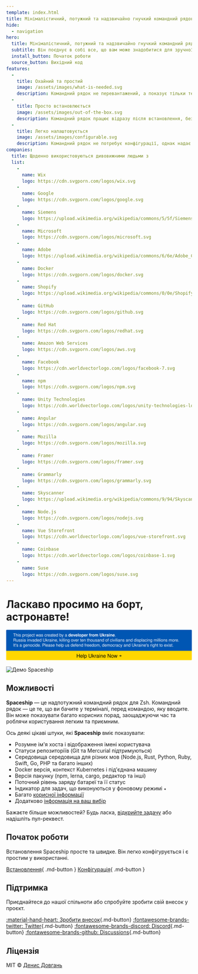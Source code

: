 ```yaml
---
template: index.html
title: Мінімалістичний, потужний та надзвичайно гнучкий командний рядок Zsh
hide:
  - navigation
hero:
  title: Мінімалістичний, потужний та надзвичайно гнучкий командний рядок Zsh
  subtitle: Він поєднує в собі все, що вам може знадобитися для зручної роботи без зайвих ускладнень. Неначе справжній космічний корабель.
  install_button: Початок роботи
  source_button: Вихідний код
features:
  -
    title: Охайний та простий
    image: /assets/images/what-is-needed.svg
    description: Командний рядок не перевантажений, а показує тільки те, що вам потрібно в даний момент (поточна директорія, гілка git тощо).
  -
    title: Просто встановлюється
    image: /assets/images/out-of-the-box.svg
    description: Командний рядок працює відразу після встановлення, без додаткової конфігурації. Встановлюйте та користуйтесь.
  -
    title: Легко налаштовується
    image: /assets/images/configurable.svg
    description: Командний рядок не потребує конфігурації, однак надає зрозумілий та простий інтерфейс для налаштувань.
companies:
  title: Щоденно використовуються дивовижними людьми з
  list:
    -
      name: Wix
      logo: https://cdn.svgporn.com/logos/wix.svg
    -
      name: Google
      logo: https://cdn.svgporn.com/logos/google.svg
    -
      name: Siemens
      logo: https://upload.wikimedia.org/wikipedia/commons/5/5f/Siemens-logo.svg
    -
      name: Microsoft
      logo: https://cdn.svgporn.com/logos/microsoft.svg
    -
      name: Adobe
      logo: https://upload.wikimedia.org/wikipedia/commons/6/6e/Adobe_Corporate_logo.svg
    -
      name: Docker
      logo: https://cdn.svgporn.com/logos/docker.svg
    -
      name: Shopify
      logo: https://upload.wikimedia.org/wikipedia/commons/0/0e/Shopify_logo_2018.svg
    -
      name: GitHub
      logo: https://cdn.svgporn.com/logos/github.svg
    -
      name: Red Hat
      logo: https://cdn.svgporn.com/logos/redhat.svg
    -
      name: Amazon Web Services
      logo: https://cdn.svgporn.com/logos/aws.svg
    -
      name: Facebook
      logo: https://cdn.worldvectorlogo.com/logos/facebook-7.svg
    -
      name: npm
      logo: https://cdn.svgporn.com/logos/npm.svg
    -
      name: Unity Technologies
      logo: https://cdn.worldvectorlogo.com/logos/unity-technologies-logo.svg
    -
      name: Angular
      logo: https://cdn.svgporn.com/logos/angular.svg
    -
      name: Mozilla
      logo: https://cdn.svgporn.com/logos/mozilla.svg
    -
      name: Framer
      logo: https://cdn.svgporn.com/logos/framer.svg
    -
      name: Grammarly
      logo: https://cdn.svgporn.com/logos/grammarly.svg
    -
      name: Skyscanner
      logo: https://upload.wikimedia.org/wikipedia/commons/9/94/Skyscanner_Logo_LockupHorizontal_SkyBlue_RGB.svg
    -
      name: Node.js
      logo: https://cdn.svgporn.com/logos/nodejs.svg
    -
      name: Vue Storefront
      logo: https://cdn.worldvectorlogo.com/logos/vue-storefront.svg
    -
      name: Coinbase
      logo: https://cdn.worldvectorlogo.com/logos/coinbase-1.svg
    -
      name: Suse
      logo: https://cdn.svgporn.com/logos/suse.svg
---
```


# Ласкаво просимо на борт, астронавте!

[![SWUbanner](https://raw.githubusercontent.com/vshymanskyy/StandWithUkraine/main/banner-direct-single.svg)](https://stand-with-ukraine.pp.ua)

<div class="terminal-demo">
  <script id="asciicast-513451" src="https://asciinema.org/a/513451.js" data-autoplay="true" data-loop="true" data-preload="true" async></script>
  <noscript>
    <object class="asciicast" type="image/svg+xml" data="/assets/images/spaceship-demo.svg">
      <img src="/assets/images/spaceship-demo.gif" alt="Демо Spaceship" />
    </object>
  </noscript>
</div>

## Можливості

**Spaceship** — це надпотужний командний рядок для Zsh. Командний рядок — це те, що ви бачите у терміналі, перед командою, яку вводите. Він може показувати багато корисних порад, заощаджуючи час та роблячи користування легким та приємним.

Ось деякі цікаві штуки, які **Spaceship** вміє показувати:

- Розумне ім'я хоста і відображення імені користувача
- Статуси репозиторіїв (Git та Mercurial підтримуються)
- Середовища середовища для різних мов (Node.js, Rust, Python, Ruby, Swift, Go, PHP та багато інших)
- Docker версія, контекст Kubernetes і під'єднана машину
- Версія пакунку (npm, lerna, cargo, редактор та інші)
- Поточний рівень заряду батареї та її статус
- Індикатор для задач, що виконуються у фоновому режимі `✦`
- Багато [корисної інформації](/sections)
- Додатково [інформація на ваш вибір](/advanced/creating-section)

Бажаєте більше можливостей? Будь ласка, [відкрийте задачу](https://github.com/spaceship-prompt/yspaceship-prompt/issues/new/choose) або надішліть пул-реквест.

## Початок роботи

Встановлення Spaceship просте та швидке. Він легко конфігурується і є простим у використанні.

[Встановлення](/getting-started){ .md-button  }
[Конфігурація](/config/intro){ .md-button }

## Підтримка

Приєднайтеся до нашої спільноти або спробуйте зробити свій внесок у проєкт.

[:material-hand-heart: Зробити внесок](/contribute ""){.md-button} [:fontawesome-brands-twitter: Twitter](https//twitter.com/SpaceshipPrompt ""){.md-button} [:fontawesome-brands-discord: Discord](https://discord.gg/NTQWz8Dyt9 ""){.md-button} [:fontawesome-brands-github: Discussions](https://github.com/spaceship-prompt/spaceship-prompt/discussions/ ""){.md-button}

## Ліцензія

MIT © [Денис Довгань](http://denysdovhan.com)
